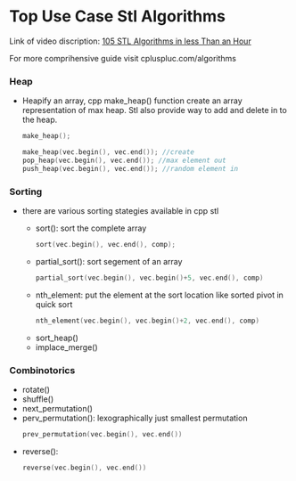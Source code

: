 # Top Use Case Stl Algorithms
Link of video discription: [105 STL Algorithms in less Than an Hour]()

For more comprihensive guide visit cpluspluc.com/algorithms

### Heap
* Heapify an array, cpp make_heap() function create an array representation of max heap. Stl also provide way to add and delete in to the heap.
  ```c
  make_heap();

  make_heap(vec.begin(), vec.end()); //create 
  pop_heap(vec.begin(), vec.end()); //max element out
  push_heap(vec.begin(), vec.end()); //random element in
  ```


### Sorting
* there are various sorting stategies available in cpp stl

  * sort(): sort the complete array
    ```c
    sort(vec.begin(), vec.end(), comp);
    ```
  * partial_sort(): sort segement of an array
    ```c
    partial_sort(vec.begin(), vec.begin()+5, vec.end(), comp)
    ```
  * nth_element: put the element at the sort location like sorted pivot in quick sort
    ```c
    nth_element(vec.begin(), vec.begin()+2, vec.end(), comp)
    ```
  * sort_heap()
  * implace_merge()


### Combinotorics
  * rotate()
  * shuffle()
  * next_permutation()
  * perv_permutation(): lexographically just smallest permutation
    ```c
    prev_permutation(vec.begin(), vec.end())
    ```
  * reverse(): 
    ```c
    reverse(vec.begin(), vec.end())
    ```






